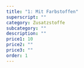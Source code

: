 ```yaml
---
title: "1: Mit Farbstoffen"
superscript: ""
category: Zusatzstoffe
subcategory: ""
description: ""
price1: 10
price2: ""
price3: ""
order: 1
---
```

